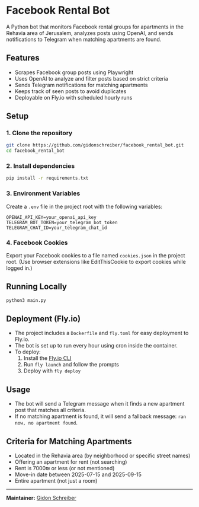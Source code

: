 # Facebook Rental Bot

A Python bot that monitors Facebook rental groups for apartments in the Rehavia area of Jerusalem, analyzes posts using OpenAI, and sends notifications to Telegram when matching apartments are found.

## Features
- Scrapes Facebook group posts using Playwright
- Uses OpenAI to analyze and filter posts based on strict criteria
- Sends Telegram notifications for matching apartments
- Keeps track of seen posts to avoid duplicates
- Deployable on Fly.io with scheduled hourly runs

## Setup

### 1. Clone the repository
```bash
git clone https://github.com/gidonschreiber/facebook_rental_bot.git
cd facebook_rental_bot
```

### 2. Install dependencies
```bash
pip install -r requirements.txt
```

### 3. Environment Variables
Create a `.env` file in the project root with the following variables:
```
OPENAI_API_KEY=your_openai_api_key
TELEGRAM_BOT_TOKEN=your_telegram_bot_token
TELEGRAM_CHAT_ID=your_telegram_chat_id
```

### 4. Facebook Cookies
Export your Facebook cookies to a file named `cookies.json` in the project root. (Use browser extensions like EditThisCookie to export cookies while logged in.)

## Running Locally
```bash
python3 main.py
```

## Deployment (Fly.io)
- The project includes a `Dockerfile` and `fly.toml` for easy deployment to Fly.io.
- The bot is set up to run every hour using cron inside the container.
- To deploy:
  1. Install the [Fly.io CLI](https://fly.io/docs/hands-on/install-flyctl/)
  2. Run `fly launch` and follow the prompts
  3. Deploy with `fly deploy`

## Usage
- The bot will send a Telegram message when it finds a new apartment post that matches all criteria.
- If no matching apartment is found, it will send a fallback message: `ran now, no apartment found`.

## Criteria for Matching Apartments
- Located in the Rehavia area (by neighborhood or specific street names)
- Offering an apartment for rent (not searching)
- Rent is 7000₪ or less (or not mentioned)
- Move-in date between 2025-07-15 and 2025-09-15
- Entire apartment (not just a room)

---

**Maintainer:** [Gidon Schreiber](https://github.com/gidonschreiber) 
